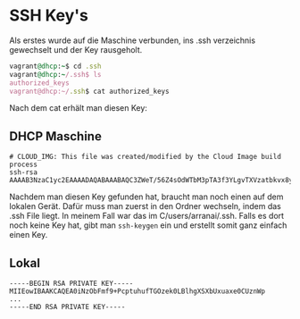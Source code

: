 # SSH Key's
Als erstes wurde auf die Maschine verbunden, ins .ssh verzeichnis gewechselt und der Key rausgeholt.
```ruby
vagrant@dhcp:~$ cd .ssh
vagrant@dhcp:~/.ssh$ ls
authorized_keys
vagrant@dhcp:~/.ssh$ cat authorized_keys
```
Nach dem cat erhält man diesen Key:
## DHCP Maschine 
```
# CLOUD_IMG: This file was created/modified by the Cloud Image build process
ssh-rsa AAAAB3NzaC1yc2EAAAADAQABAAABAQC3ZWeT/56Z4sOdWTbM3pTA3f3YLgvTXVzatbkvx8ydyKGPU2rv51zJRqtixoJPYusVRs+tJH9WyBuUm57xd9bdncUxVxyyqQINTHnUUhUf...
```
Nachdem man diesen Key gefunden hat, braucht man noch einen auf dem lokalen Gerät. Dafür muss man zuerst in den Ordner wechseln, indem das .ssh File liegt.
In meinem Fall war das im C/users/arranai/.ssh.
Falls es dort noch keine Key hat, gibt man ```ssh-keygen``` ein und erstellt somit ganz einfach einen Key.
## Lokal 
```
-----BEGIN RSA PRIVATE KEY-----
MIIEowIBAAKCAQEA0iNzObFmf9+PcptuhufTGOzek0LBlhgXSXbUxuaxe0CUznWp
...
-----END RSA PRIVATE KEY-----
```
